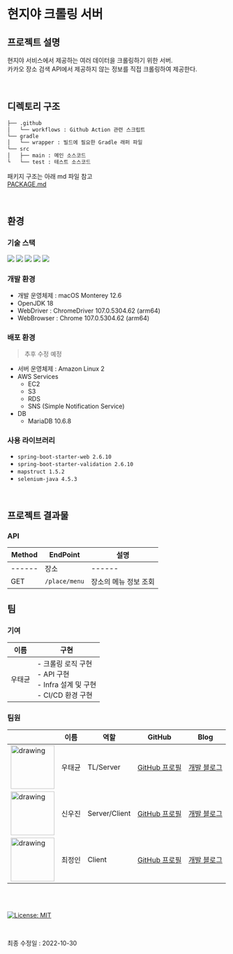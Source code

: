 # 현지야 크롤링 서버
## 프로젝트 설명
현지야 서비스에서 제공하는 여러 데이터을 크롤링하기 위한 서버.  
카카오 장소 검색 API에서 제공하지 않는 정보를 직접 크롤링하여 제공한다.

<br/>

## 디렉토리 구조
```bash
├── .github
│   └── workflows : Github Action 관련 스크립트
└── gradle
│   └── wrapper : 빌드에 필요한 Gradle 래퍼 파일
└── src
│   ├── main : 메인 소스코드
└   └── test : 테스트 소스코드
``` 
패키지 구조는 아래 md 파일 참고  
[PACKAGE.md](https://github.com/TGT-SWM/HeyLocal-Crawler/blob/main/src/PACKAGE.md)

<br/>

## 환경
### 기술 스택
<span><img src="https://img.shields.io/badge/java-007396?style=for-the-badge&logo=java&logoColor=white"></span>
<span><img src="https://img.shields.io/badge/springboot-6DB33F?style=for-the-badge&logo=springboot&logoColor=white"></span>
<span><img src="https://img.shields.io/badge/mariadb-003545?style=for-the-badge&logo=mariadb&logoColor=white"></span>
<span><img src="https://img.shields.io/badge/selenium-43B02A?style=for-the-badge&logo=selenium&logoColor=white"></span>
<span><img src="https://img.shields.io/badge/aws-232F3E?style=for-the-badge&logo=amazonaws&logoColor=white"></span>

### 개발 환경
- 개발 운영체제 : macOS Monterey 12.6
- OpenJDK 18
- WebDriver : ChromeDriver 107.0.5304.62 (arm64)
- WebBrowser : Chrome 107.0.5304.62 (arm64)

### 배포 환경
> 추후 수정 예정
- 서버 운영체제 : Amazon Linux 2
- AWS Services
    - EC2
    - S3
    - RDS
    - SNS (Simple Notification Service)
- DB
    - MariaDB 10.6.8

### 사용 라이브러리
- `spring-boot-starter-web 2.6.10`
- `spring-boot-starter-validation 2.6.10`
- `mapstruct 1.5.2`
- `selenium-java 4.5.3`

<br/>

## 프로젝트 결과물
### API
| Method | EndPoint                                        | 설명                                                   |
|--------|-------------------------------------------------|------------------------------------------------------|
| ------ | 장소                                              | ------                                               |
| GET    | `/place/menu`                                   | 장소의 메뉴 정보 조회                                         |



## 팀
### 기여
|이름| 구현                                                                   |
|---|----------------------------------------------------------------------|
|우태균| - 크롤링 로직 구현 <br/> - API 구현 <br/> - Infra 설계 및 구현 <br/> - CI/CD 환경 구현 |

### 팀원
|   |이름|역할|GitHub|Blog|
|---|---|---|-----|-----|
|<img src="https://avatars.githubusercontent.com/u/76861101?v=4" alt="drawing" width="100"/>|우태균|TL/Server|[GitHub 프로필](https://github.com/TaegyunWoo)|[개발 블로그](https://taegyunwoo.github.io/)|
|<img src="https://avatars.githubusercontent.com/u/76616101?v=4" alt="drawing" width="100"/>|신우진|Server/Client|[GitHub 프로필](https://github.com/gintooooonic)|[개발 블로그](https://woodyshin.com/)|
|<img src="https://avatars.githubusercontent.com/u/37467592?v=4" alt="drawing" width="100"/>|최정인|Client|[GitHub 프로필](https://github.com/choijungp)|[개발 블로그](https://velog.io/@choijungp)|

<br/><br/>

[![License: MIT](https://img.shields.io/badge/License-MIT-yellow.svg)](https://opensource.org/licenses/MIT)

<br/>

최종 수정일 : 2022-10-30